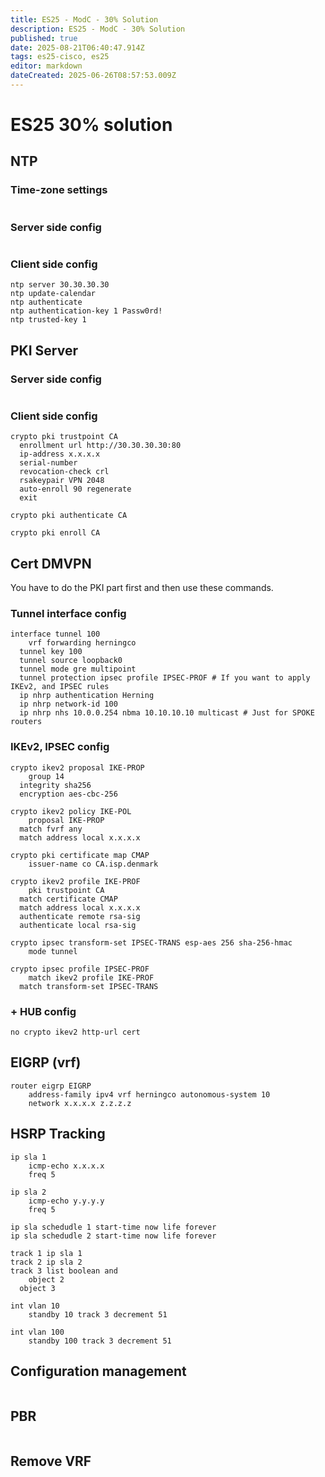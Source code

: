 ```yaml
---
title: ES25 - ModC - 30% Solution
description: ES25 - ModC - 30% Solution
published: true
date: 2025-08-21T06:40:47.914Z
tags: es25-cisco, es25
editor: markdown
dateCreated: 2025-06-26T08:57:53.009Z
---
```


# ES25 30% solution

## NTP

### Time-zone settings

```cisco

```

### Server side config

```cisco

```

### Client side config

```cisco
ntp server 30.30.30.30
ntp update-calendar
ntp authenticate
ntp authentication-key 1 Passw0rd!
ntp trusted-key 1
```

## PKI Server

### Server side config

```cisco

```

### Client side config

```cisco
crypto pki trustpoint CA
  enrollment url http://30.30.30.30:80
  ip-address x.x.x.x
  serial-number
  revocation-check crl
  rsakeypair VPN 2048
  auto-enroll 90 regenerate
  exit
  
crypto pki authenticate CA

crypto pki enroll CA
```

## Cert DMVPN

You have to do the PKI part first and then use these commands.

### Tunnel interface config

```cisco
interface tunnel 100
	vrf forwarding herningco
  tunnel key 100
  tunnel source loopback0
  tunnel mode gre multipoint
  tunnel protection ipsec profile IPSEC-PROF # If you want to apply IKEv2, and IPSEC rules
  ip nhrp authentication Herning
  ip nhrp network-id 100
  ip nhrp nhs 10.0.0.254 nbma 10.10.10.10 multicast # Just for SPOKE routers
```

### IKEv2, IPSEC config

```cisco
crypto ikev2 proposal IKE-PROP
	group 14
  integrity sha256
  encryption aes-cbc-256
  
crypto ikev2 policy IKE-POL
	proposal IKE-PROP
  match fvrf any
  match address local x.x.x.x
  
crypto pki certificate map CMAP
	issuer-name co CA.isp.denmark
  
crypto ikev2 profile IKE-PROF
	pki trustpoint CA
  match certificate CMAP
  match address local x.x.x.x
  authenticate remote rsa-sig
  authenticate local rsa-sig
  
crypto ipsec transform-set IPSEC-TRANS esp-aes 256 sha-256-hmac
	mode tunnel
  
crypto ipsec profile IPSEC-PROF
	match ikev2 profile IKE-PROF
  match transform-set IPSEC-TRANS
```

### + HUB config

```cisco
no crypto ikev2 http-url cert
```


## EIGRP (vrf)

```cisco
router eigrp EIGRP
	address-family ipv4 vrf herningco autonomous-system 10
  	network x.x.x.x z.z.z.z
```

## HSRP Tracking

```cisco
ip sla 1
	icmp-echo x.x.x.x
  	freq 5

ip sla 2
	icmp-echo y.y.y.y
  	freq 5

ip sla schedudle 1 start-time now life forever
ip sla schedudle 2 start-time now life forever

track 1 ip sla 1
track 2 ip sla 2
track 3 list boolean and
	object 2
  object 3

int vlan 10
	standby 10 track 3 decrement 51
  
int vlan 100
	standby 100 track 3 decrement 51
```

## Configuration management

```cisco

```

## PBR

```cisco

```

## Remove VRF

```cisco

```